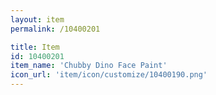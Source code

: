 ```yaml
---
layout: item
permalink: /10400201

title: Item
id: 10400201
item_name: 'Chubby Dino Face Paint'
icon_url: 'item/icon/customize/10400190.png'
---
```

